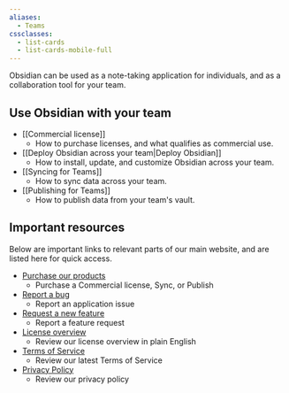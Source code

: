 ```yaml
---
aliases:
  - Teams
cssclasses:
  - list-cards
  - list-cards-mobile-full
---
```

Obsidian can be used as a note-taking application for individuals, and as a collaboration tool for your team.

## Use Obsidian with your team

- [[Commercial license]]
	- How to purchase licenses, and what qualifies as commercial use.
- [[Deploy Obsidian across your team|Deploy Obsidian]]
	- How to install, update, and customize Obsidian across your team.
- [[Syncing for Teams]]
	- How to sync data across your team.
- [[Publishing for Teams]]
	- How to publish data from your team's vault.

## Important resources

Below are important links to relevant parts of our main website, and are listed here for quick access. 

- [Purchase our products](https://obsidian.md/pricing)
	- Purchase a Commercial license, Sync, or Publish
- [Report a bug](https://forum.obsidian.md/c/bug-reports/7)
	- Report an application issue
- [Request a new feature](https://forum.obsidian.md/tags/c/feature-requests/8/commercial)
	- Report a feature request
- [License overview](https://obsidian.md/license)
	- Review our license overview in plain English
- [Terms of Service](https://obsidian.md/terms)
	- Review our latest Terms of Service
- [Privacy Policy](https://obsidian.md/privacy)
	- Review our privacy policy
